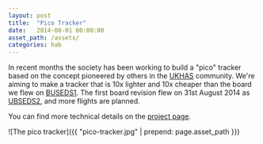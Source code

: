 ```yaml
---
layout: post
title:  "Pico Tracker"
date:   2014-08-01 00:00:00
asset_path: /assets/
categories: hab
---
```


In recent months the society has been working to build a "pico"
tracker based on the concept pioneered by others in the
[UKHAS](http://ukhas.org.uk) community. We're aiming to make a tracker
that is 10x lighter and 10x cheaper than the board we flew on
[BUSEDS1](/balloon/2014/06/15/hab-launch.html). The first board
revision flew on 31st August 2014 as
[UBSEDS2](/pico-tracker/balloon/launch/2014/08/31/ubseds2.html), and
more flights are planned.

You can find  more technical details on the [project page](/pico-tracker).

<!--more-->

![The pico tracker]({{ "pico-tracker.jpg" | prepend: page.asset_path }})
